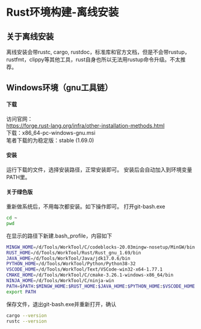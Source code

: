 # Rust环境构建-离线安装

## 关于离线安装
离线安装会带rustc, cargo, rustdoc，标准库和官方文档，但是不会带rustup，rustfmt，clippy等其他工具，rust自身也所以无法用rustup命令升级。不太推荐。


## Windows环境（gnu工具链）
#### 下载
访问官网：  
https://forge.rust-lang.org/infra/other-installation-methods.html  
下载：x86_64-pc-windows-gnu.msi  
笔者下载的为稳定版：stable (1.69.0)  
#### 安装
运行下载的文件，选择安装路径，正常安装即可。
安装后会自动加入到环境变量PATH里。
#### 关于绿色版
重新做系统后，不用每次都安装。如下操作即可。
打开git-bash.exe
```bash
cd ~
pwd
```
在显示的路径下新建.bash_profile，内容如下
```bash
MINGW_HOME=/d/Tools/WorkTool/C/codeblocks-20.03mingw-nosetup/MinGW/bin
RUST_HOME=/d/Tools/WorkTool/Rust/Rust_gnu_1.69/bin
JAVA_HOME=/d/Tools/WorkTool/Java/jdk17.0.6/bin
PYTHON_HOME=/d/Tools/WorkTool/Python/Python38-32
VSCODE_HOME=/d/Tools/WorkTool/Text/VSCode-win32-x64-1.77.1
CMAKE_HOME=/d/Tools/WorkTool/C/cmake-3.26.1-windows-x86_64/bin
NINJA_HOME=/d/Tools/WorkTool/C/ninja-win
PATH=$PATH:$MINGW_HOME:$RUST_HOME:$JAVA_HOME:$PYTHON_HOME:$VSCODE_HOME:$CMAKE_HOME:$NINJA_HOME
export PATH
```
保存文件，退出git-bash.exe并重新打开，确认
```bash
cargo --version
rustc --version
```
